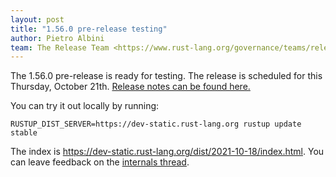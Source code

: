 ```yaml
---
layout: post
title: "1.56.0 pre-release testing"
author: Pietro Albini
team: The Release Team <https://www.rust-lang.org/governance/teams/release>
---
```


The 1.56.0 pre-release is ready for testing. The release is scheduled for this
Thursday, October 21th. [Release notes can be found here.][relnotes]

You can try it out locally by running:

```plain
RUSTUP_DIST_SERVER=https://dev-static.rust-lang.org rustup update stable
```

The index is <https://dev-static.rust-lang.org/dist/2021-10-18/index.html>. You
can leave feedback on the [internals thread][internals].

[relnotes]: https://github.com/rust-lang/rust/blob/stable/RELEASES.md#version-1560-2021-10-21
[internals]: https://internals.rust-lang.org/t/rust-1-56-0-pre-release-testing/15459

